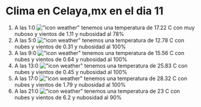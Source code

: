 # Clima en Celaya,mx en el dia 11

1. A las 1:0 !["icon weather"](http://openweathermap.org/img/w/04n.png) tenemos una temperatura de 17.22 C con muy nuboso y  vientos de 1.11 y nubosidad al 78%
1. A las 5:0 !["icon weather"](http://openweathermap.org/img/w/04n.png) tenemos una temperatura de 12.78 C con nubes y  vientos de 0.31 y nubosidad al 100%
1. A las 9:0 !["icon weather"](http://openweathermap.org/img/w/04d.png) tenemos una temperatura de 15.56 C con nubes y  vientos de 0.64 y nubosidad al 100%
1. A las 13:0 !["icon weather"](http://openweathermap.org/img/w/04d.png) tenemos una temperatura de 25.83 C con nubes y  vientos de 0.45 y nubosidad al 100%
1. A las 17:0 !["icon weather"](http://openweathermap.org/img/w/04d.png) tenemos una temperatura de 28.32 C con nubes y  vientos de 1.79 y nubosidad al 100%
1. A las 21:0 !["icon weather"](http://openweathermap.org/img/w/04n.png) tenemos una temperatura de 23 C con nubes y  vientos de 6.2 y nubosidad al 90%
